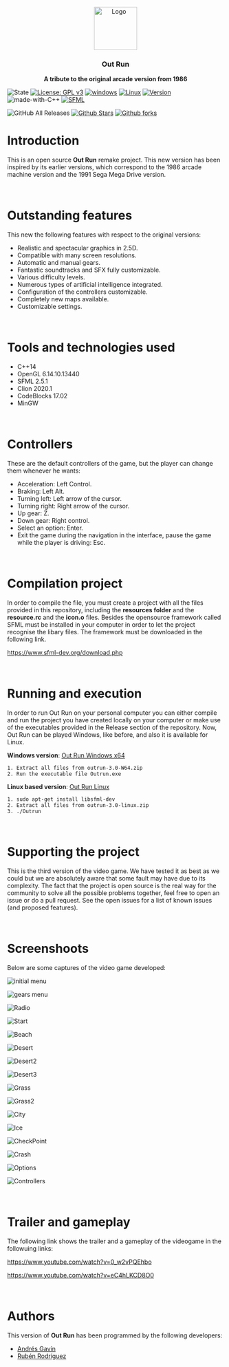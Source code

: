 <p align="center">
  <img src="https://i.ibb.co/d6hxFq1/logo.png" alt="Logo" width=100 height=100>

  <h3 align="center">Out Run</h3>

  <p align="center">
    <b>A tribute to the original arcade version from 1986</b> <br>
  </p>
</p>

![State](https://img.shields.io/badge/Context-Up%20to%20date-%20%2329f305)
[![License: GPL v3](https://img.shields.io/badge/License-GPLv3-blue.svg)](https://www.gnu.org/licenses/gpl-3.0) 
[![windows](https://img.shields.io/badge/Windows%20-compatible-f305b2.svg)](https://www.microsoft.com/es-es/windows)
[![Linux](https://img.shields.io/badge/Linux%20-compatible-f305b2.svg)](https://www.linux.org/)
[![Version](https://img.shields.io/badge/Version%20-3.0-0fd5f9.svg)](https://github.com/ZgzInfinity/OutRun/releases)
![made-with-C++](https://img.shields.io/badge/Made%20with-C++-600ff9.svg)
[![SFML](https://img.shields.io/badge/Requeriment%20-SFML-f9720f.svg)](https://www.sfml-dev.org/)

![GitHub All Releases](https://img.shields.io/github/downloads/ZgzInfinity/OutRun/total?color=%20%23f34605&label=Release%20downloads&logoColor=%20)
[![Github Stars](https://img.shields.io/github/stars/ZgzInfinity/OutRun?logo=github)](https://github.com/ZgzInfinity/OutRun/stargazers)
[![Github forks](https://img.shields.io/github/forks/ZgzInfinity/OutRun?logo=github)](https://github.com/ZgzInfinity/OutRun/network/members)

# Introduction

This is an open source **Out Run** remake project. This new version has been inspired by its earlier versions,
which correspond to the 1986 arcade machine version and the 1991 Sega Mega Drive version.

&nbsp;

# Outstanding features

This new the following features with respect to the original versions:

* Realistic and spectacular graphics in 2.5D.
* Compatible with many screen resolutions.
* Automatic and manual gears.
* Fantastic soundtracks and SFX fully customizable.
* Various difficulty levels.
* Numerous types of artificial intelligence integrated.
* Configuration of the controllers customizable.
* Completely new maps available.
* Customizable settings.

&nbsp;

# Tools and technologies used
* C++14
* OpenGL 6.14.10.13440
* SFML 2.5.1
* Clion 2020.1
* CodeBlocks 17.02
* MinGW 

&nbsp;

# Controllers

These are the default controllers of the game, but the player can change them whenever he wants:

* Acceleration: Left Control.
* Braking: Left Alt.
* Turning left: Left arrow of the cursor.
* Turning right: Right arrow of the cursor.
* Up gear: Z.
* Down gear: Right control.
* Select an option: Enter.
* Exit the game during the navigation in the interface, pause the game while the player is driving: Esc.

&nbsp;

# Compilation project

In order to compile the file, you must create a project with all the files provided in this repository, including the 
**resources folder** and the **resource.rc** and the **icon.o** files. Besides the opensource framework called SFML must be
installed in your computer in order to let the project recognise the libary files. The framework must be downloaded in the
following link.

https://www.sfml-dev.org/download.php

&nbsp;

# Running and execution

In order to run Out Run on your personal computer you can either compile and run the project you have created locally 
on your computer or make use of the executables provided in the Release section of the repository. Now, Out Run can be 
played Windows, like before, and also it is available for Linux. 

**Windows version**: [Out Run Windows x64](https://github.com/ZgzInfinity/OutRun/releases/download/v3.0-Windows/outrun-3.0-W64.zip)
<pre><code>1. Extract all files from outrun-3.0-W64.zip
2. Run the executable file Outrun.exe
</code></pre>
  
**Linux based version**: [Out Run Linux](https://github.com/ZgzInfinity/OutRun/releases/download/v3.0-Linux/outrun-3.0-linux.zip)
<pre><code>1. sudo apt-get install libsfml-dev 
2. Extract all files from outrun-3.0-linux.zip
3. ./Outrun
</code></pre>

&nbsp;

# Supporting the project

This is the third version of the video game. We have tested it as best as we could but we are absolutely aware that some fault may have due to its
complexity. The fact that the project is open source is the real way for the community to solve all the possible problems together, feel free to open an issue or do a pull request. See the open issues for a list of known issues (and proposed features).

&nbsp;

# Screenshoots

Below are some captures of the video game developed:

![initial menu](https://i.ibb.co/KbSv89S/init.png)

![gears menu](https://i.ibb.co/VwvyXPq/gears.png)

![Radio](https://i.ibb.co/mR7VCHf/music.png)

![Start](https://i.ibb.co/cg57Crz/start.png)

![Beach](https://i.ibb.co/XX2rBpb/beach.png)

![Desert](https://i.ibb.co/xYp0bf1/check-Point.png)

![Desert2](https://i.ibb.co/swVzdjS/fork.png)

![Desert3](https://i.ibb.co/pQ5M9Kk/desert.png)

![Grass](https://i.ibb.co/nzgGNZC/forest2.png)

![Grass2](https://i.ibb.co/KqSkXKk/forest.png)

![City](https://i.ibb.co/fCNKRtv/city.png)

![Ice](https://i.ibb.co/wzMVKqX/snow.png)

![CheckPoint](https://i.ibb.co/qm40VVG/fog.png)

![Crash](https://i.ibb.co/PjPwGpX/crash.png)

![Options](https://i.ibb.co/D8Q1WNf/options.png)

![Controllers](https://i.ibb.co/XWmqZ01/controllers.png
)

&nbsp;

# Trailer and gameplay

The following link shows the trailer and a gameplay of the videogame in the followuing links:

https://www.youtube.com/watch?v=0_w2vPQEhbo

https://www.youtube.com/watch?v=eC4hLKCD8O0

&nbsp;

# Authors

This version of **Out Run** has been programmed by the following developers:

* [Andrés Gavín](https://github.com/agavinm)
* [Rubén Rodríguez](https://github.com/ZgzInfinity)
